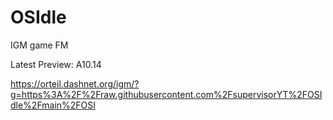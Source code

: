 # OSIdle
IGM game FM

Latest Preview: A10.14

https://orteil.dashnet.org/igm/?g=https%3A%2F%2Fraw.githubusercontent.com%2FsupervisorYT%2FOSIdle%2Fmain%2FOSI
